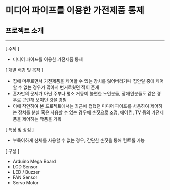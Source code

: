 # 미디어 파이프를 이용한 가전제품 통제 

## 프로젝트 소개

---

[ 주제 ]

- 미디어 파이프를 이용한 가전제품 통제

 

[ 개발 배경 및 목적 ]

- 집에 머무르면서 가전제품을 제어할 수 있는 장치를 잃어버리거나 집안일 중에 제어할 수 없는 경우가 많아서 번거로웠던 적이 존재
- 혼자만의 문제가 아닌 주부나 평소 거동이 불편한 노인분들, 장애인분들도 같은 경우로 곤란해 보이던 것을 경험
- 이에 착안하여 본 프로젝트에서는 최근에 접했던 미디어 파이프를 사용하여 제어하는 장치를 분실 혹은 사용할 수 없는 경우에 손짓으로 조명, 에어컨, TV 등의 가전제품을 제어하는 작품을 기획

[ 특징 및 장점 ]

- 부득이하게 신체를 사용할 수 없는 경우, 간단한 손짓을 통해 컨트롤 가능

[ 구성 ]

- Arduino Mega Board
- LCD Sensor
- LED / Buzzer
- FAN Sensor
- Servo Motor
